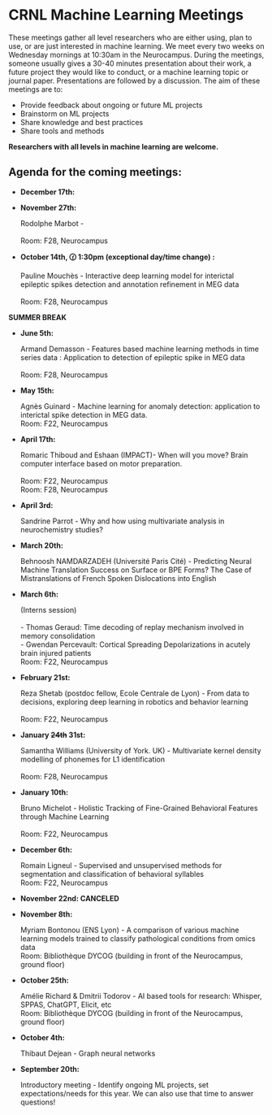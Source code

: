 # CRNL Machine Learning Meetings

These meetings gather all level researchers who are either using, plan to use, or are just interested in machine learning. We meet every two weeks on Wednesday mornings at 10:30am in the Neurocampus. During the meetings, someone usually gives a 30-40 minutes presentation about their work, a future project they would like to conduct, or a machine learning topic or journal paper. Presentations are followed by a discussion. The aim of these meetings are to: 
<ul>
  <li> Provide feedback about ongoing or future ML projects </li>
  <li> Brainstorm on ML projects </li>
  <li> Share knowledge and best practices </li>
  <li> Share tools and methods </li>
</ul>

**Researchers with all levels in machine learning are welcome.**

## Agenda for the coming meetings:

<ul>
  <li> <p><strong> December 17th:</strong>    
  <li> <p><strong> November 27th:</strong></p> Rodolphe Marbot -  </li>
  <br /> Room: F28, Neurocampus</li></li>
    <li> <p><strong>October 14th, 🕜 1:30pm (exceptional day/time change) :</strong></p> Pauline Mouchès - Interactive deep learning model for interictal epileptic spikes detection and annotation refinement in MEG data </li>
  <br /> Room: F28, Neurocampus</li></li>
  </ul>
<p><strong>SUMMER BREAK</strong></p>
<ul>
  <li> <p><strong>June 5th:</strong></p> Armand Demasson - Features based machine learning methods in time series data  : Application to detection of epileptic spike in MEG data </li>
  <br /> Room: F28, Neurocampus</li></li>
    <li> <p><strong>May 15th:</strong></p>  Agnès Guinard - Machine learning for anomaly detection: application to interictal spike detection in MEG data.
  <br /> Room: F22, Neurocampus</li></li>
    <li> <p><strong>April 17th:</strong></p>  Romaric Thiboud and Eshaan (IMPACT)- When will you move? Brain computer interface based on motor preparation. </li>
  <br /> Room: F22, Neurocampus</li></li>
    <br /> Room: F28, Neurocampus</li></li>
  <li> <p><strong>April 3rd:</strong></p> Sandrine Parrot - Why and how using multivariate analysis in neurochemistry studies?</li>
    <li> <p><strong>March 20th:</strong></p> Behnoosh NAMDARZADEH (Université Paris Cité) - Predicting Neural Machine Translation Success on Surface or BPE Forms? The Case of Mistranslations of French Spoken Dislocations into English </li></li>
    <li> <p><strong>March 6th:</strong></p> (Interns session)</li>
  <br /> - Thomas Geraud: Time decoding of replay mechanism involved in memory consolidation    
      <br /> - Gwendan Percevault: Cortical Spreading Depolarizations in acutely brain injured patients
  <br /> Room: F22, Neurocampus</li></li>
    <li> <p><strong>February 21st:</strong></p> Reza Shetab (postdoc fellow, Ecole Centrale de Lyon) - From data to decisions, exploring deep learning in robotics and behavior learning </li>
  <br /> Room: F22, Neurocampus</li></li>
    <li> <p><strong>January <del>24th</del> 31st:</strong></p> Samantha Williams (University of York. UK) - Multivariate kernel density modelling of phonemes for L1 identification </li>
  <br /> Room: F28, Neurocampus</li></li>
    <li> <p><strong>January 10th:</strong></p> Bruno Michelot - Holistic Tracking of Fine-Grained Behavioral Features through Machine Learning </li>
  <br /> Room: F22, Neurocampus</li></li>
    <li> <p><strong>December 6th:</strong></p> Romain Ligneul - Supervised and unsupervised methods for segmentation and classification of behavioral syllables 
  <br /> Room: F22, Neurocampus</li></li>
    <li> <p><strong>November 22nd: CANCELED</strong></p>
      <li> <p><strong>November 8th:</strong></p> Myriam Bontonou (ENS Lyon) - A comparison of various machine learning models trained to classify pathological conditions from omics data
  <br /> Room: Bibliothèque DYCOG (building in front of the Neurocampus, ground floor)</li></li>
    <li> <p><strong>October 25th:</strong></p> Amélie Richard & Dmitrii Todorov - AI based tools for research: Whisper, SPPAS, ChatGPT, Elicit, etc 
  <br /> Room: Bibliothèque DYCOG (building in front of the Neurocampus, ground floor)</li>
    <li> <p><strong>October 4th:</strong></p> Thibaut Dejean - Graph neural networks </li>
    <li> <p><strong>September 20th:</strong></p> Introductory meeting - Identify ongoing ML projects, set expectations/needs for this year. We can also use that time to answer questions! </li>
</ul>



